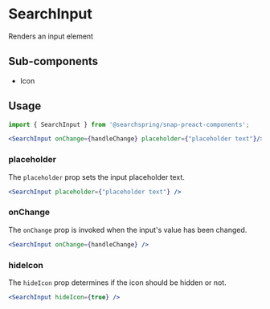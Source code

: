 # SearchInput

Renders an input element

## Sub-components
- Icon

## Usage
```jsx
import { SearchInput } from '@searchspring/snap-preact-components';
```

```jsx
<SearchInput onChange={handleChange} placeholder={"placeholder text"}/>
```

### placeholder
The `placeholder` prop sets the input placeholder text. 

```jsx
<SearchInput placeholder={"placeholder text"} />
```

### onChange
The `onChange` prop is invoked when the input's value has been changed. 

```jsx
<SearchInput onChange={handleChange} />
```

### hideIcon
The `hideIcon` prop determines if the icon should be hidden or not. 

```jsx
<SearchInput hideIcon={true} />
```
